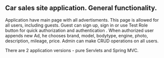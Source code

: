 
## Car sales site application. General functionality.
Application have main page with all advertisments. This page is allowed for all users, including guests.
Guest can sign up, sign in or use Test Role button for quick authorization and authentication .
When authorized user appends new Ad, he chooses brand, model, bodytype, engine, photo, description, mileage, price.
Admin can make CRUD operations on all users.

There are 2 application versions - pure Servlets and Spring MVC.
